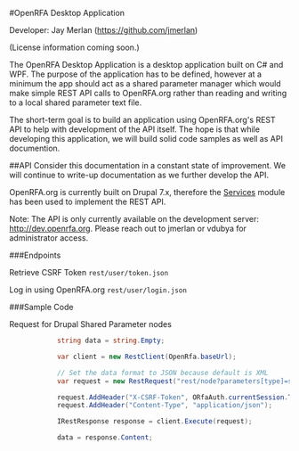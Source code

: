 #OpenRFA Desktop Application

Developer: Jay Merlan (https://github.com/jmerlan)

(License information coming soon.)

The OpenRFA Desktop Application is a desktop application built on C# and WPF. The purpose of the application has to be defined, however at a minimum the app should act as a shared parameter manager which would make simple REST API calls to OpenRFA.org rather than reading and writing to a local shared parameter text file.

The short-term goal is to build an application using OpenRFA.org's REST API to help with development of the API itself. The hope is that while developing this application, we will build solid code samples as well as API documention.

##API
Consider this documentation in a constant state of improvement. We will continue to write-up documentation as we further develop the API.

OpenRFA.org is currently built on Drupal 7.x, therefore the [Services](https://www.drupal.org/project/services) module has been used to implement the REST API.

Note: The API is only currently available on the development server: http://dev.openrfa.org. Please reach out to jmerlan or vdubya for administrator access.

###Endpoints

Retrieve CSRF Token
```rest/user/token.json```

Log in using OpenRFA.org
```rest/user/login.json```

###Sample Code

Request for Drupal Shared Parameter nodes
```csharp
            string data = string.Empty;

            var client = new RestClient(OpenRfa.baseUrl);

            // Set the data format to JSON because default is XML
            var request = new RestRequest("rest/node?parameters[type]=shared_parameter", Method.GET) { RequestFormat = RestSharp.DataFormat.Json };

            request.AddHeader("X-CSRF-Token", ORfaAuth.currentSession.Token);
            request.AddHeader("Content-Type", "application/json");

            IRestResponse response = client.Execute(request);

            data = response.Content;
```
